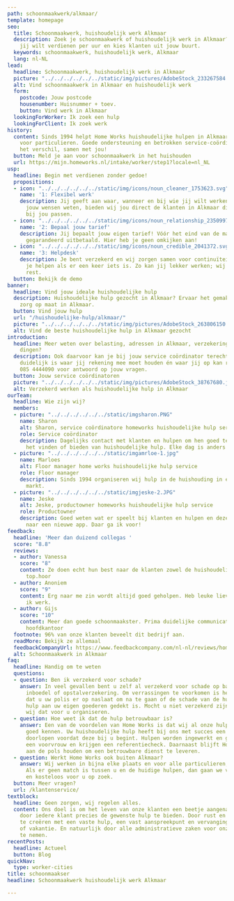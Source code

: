 ```yaml
---
path: schoonmaakwerk/alkmaar/
template: homepage
seo:
  title: Schoonmaakwerk, huishoudelijk werk Alkmaar
  description: Zoek je schoonmaakwerk of huishoudelijk werk in Alkmaar? Geef of wat
    jij wilt verdienen per uur en kies klanten uit jouw buurt.
  keywords: schoonmaakwerk, huishoudelijk werk, Alkmaar
  lang: nl-NL
lead:
  headline: Schoonmaakwerk, huishoudelijk werk in Alkmaar
  picture: "../../../../../../static/img/pictures/AdobeStock_233267584.jpg"
  alt: Vind schoonmaakwerk in Alkmaar en huishoudelijk werk
  form:
    postcode: Jouw postcode
    housenumber: Huisnummer + toev.
    button: Vind werk in Alkmaar
  lookingForWorker: Ik zoek een hulp
  lookingForClient: Ik zoek werk
history:
  content: Sinds 1994 helpt Home Works huishoudelijke hulpen in Alkmaar bij het werken
    voor particulieren. Goede ondersteuning en betrokken service-coördinatoren maken
    het verschil, samen met jou!
  button: Meld je aan voor schoonmaakwerk in het huishouden
  url: https://mijn.homeworks.nl/intake/worker/step1?locale=nl_NL
usp:
  headline: Begin met verdienen zonder gedoe!
  propositions:
  - icon: "../../../../../../static/img/icons/noun_cleaner_1753623.svg"
    name: '1: Flexibel werk'
    description: Jij geeft aan waar, wanneer en bij wie jij wilt werken. Zodra wij
      jouw wensen weten, bieden wij jou direct de klanten in Alkmaar die het beste
      bij jou passen.
  - icon: "../../../../../../static/img/icons/noun_relationship_2350997.svg"
    name: '2: Bepaal jouw tarief'
    description: Jij bepaalt jouw eigen tarief! Vóór het eind van de maand word jij
      gegarandeerd uitbetaald. Hier heb je geen omkijken aan!
  - icon: "../../../../../../static/img/icons/noun_credible_2041372.svg"
    name: '3: Helpdesk'
    description: Je bent verzekerd en wij zorgen samen voor continuïteit en blijven
      je helpen als er een keer iets is. Zo kan jij lekker werken; wij regelen de
      rest.
  button: Bekijk de demo
banner:
  headline: Vind jouw ideale huishoudelijke hulp
  description: Huishoudelijke hulp gezocht in Alkmaar? Ervaar het gemak van persoonlijke
    zorg op maat in Alkmaar.
  button: Vind jouw hulp
  url: "/huishoudelijke-hulp/alkmaar/"
  picture: "../../../../../../static/img/pictures/AdobeStock_263806150.jpg"
  alt: Vind de beste huishoudelijke hulp in Alkmaar gezocht
introduction:
  headline: Meer weten over belasting, adressen in Alkmaar, verzekering en dat soort
    dingen?
  description: Ook daarvoor kan je bij jouw service coördinator terecht. Zodat jou
    duidelijk is waar jij rekening mee moet houden én waar jij op kan rekenen! Bel
    085 4444090 voor antwoord op jouw vragen.
  button: Jouw service coördinatoren
  picture: "../../../../../../static/img/pictures/AdobeStock_38767680.jpg"
  alt: Verzekerd werken als huishoudelijke hulp in Alkmaar
ourTeam:
  headline: Wie zijn wij?
  members:
  - picture: "../../../../../../static/imgsharon.PNG"
    name: Sharon
    alt: Sharon, service coördinatore homeworks huishoudelijke hulp service
    role: Service coördinator
    description: Dagelijks contact met klanten en hulpen om hen goed te helpen bij
      het vinden of bieden van huishoudelijke hulp. Elke dag is anders
  - picture: "../../../../../../static/imgamrloe-1.jpg"
    name: Marloes
    alt: Floor manager home works huishoudelijke hulp service
    role: Floor manager
    description: Sinds 1994 organiseren wij hulp in de huishouding in een steeds veranderende
      markt.
  - picture: "../../../../../../static/imgjeske-2.JPG"
    name: Jeske
    alt: Jeske, productowner homeworks huishoudelijke hulp service
    role: Productowner
    description: Goed weten wat er speelt bij klanten en hulpen en deze behoefte vertalen
      naar een nieuwe app. Daar ga ik voor!
feedback:
  headline: 'Meer dan duizend collegas '
  score: "8.8"
  reviews:
  - author: Vanessa
    score: "8"
    content: Ze doen echt hun best naar de klanten zowel de huishoudelijke hulpen
      top.hoor
  - author: Anoniem
    score: "9"
    content: Erg naar me zin wordt altijd goed geholpen. Heb leuke lieve mensen waar
      ik werk.
  - author: Gijs
    score: "10"
    content: Meer dan goede schoonmaakster. Prima duidelijke communicatie met het
      hoofdkantoor
  footnote: 96% van onze klanten beveelt dit bedrijf aan.
  readMore: Bekijk ze allemaal
  feedbackCompanyUrl: https://www.feedbackcompany.com/nl-nl/reviews/home-works/
  alt: Schoonmaakwerk in Alkmaar
faq:
  headline: Handig om te weten
  questions:
  - question: Ben ik verzekerd voor schade?
    answer: In veel gevallen bent u zelf al verzekerd voor schade op basis van uw
      inboedel of opstalverzekering. Om verrassingen te voorkomen is het wel belangrijk
      dat u uw polis er op naslaat om na te gaan of de schade van de huishoudelijke
      hulp aan uw eigen goederen gedekt is. Mocht u niet verzekerd zijn dan kunnen
      wij dat voor u organiseren.
  - question: Hoe weet ik dat de hulp betrouwbaar is?
    answer: Een van de voordelen van Home Works is dat wij al onze hulpen en klanten
      goed kennen. Uw huishoudelijke hulp heeft bij ons met succes een sollicitatieprocedure
      doorlopen voordat deze bij u begint. Hulpen worden ingewerkt en getest door
      een voorvrouw en krijgen een referentiecheck. Daarnaast blijft Home Works vinger
      aan de pols houden om een betrouwbare dienst te leveren.
  - question: Werkt Home Works ook buiten Alkmaar?
    answer: Wij werken in bijna elke plaats en voor alle particulieren, ook met PGB.
      Als er geen match is tussen u en de huidige hulpen, dan gaan we vrijblijvend
      en kosteloos voor u op zoek.
  button: Meer vragen?
  url: /klantenservice/
textblock:
  headline: Geen zorgen, wij regelen alles.
  content: Ons doel is om het leven van onze klanten een beetje aangenamer te maken,
    door iedere klant precies de gewenste hulp te bieden. Door rust en continuïteit
    te creëren met een vaste hulp, een vast aanspreekpunt en vervanging bij ziekte
    of vakantie. En natuurlijk door alle administratieve zaken voor onze rekening
    te nemen.
recentPosts:
  headline: Actueel
  button: Blog
quickNav:
  type: worker-cities
title: schoonmaakser
headline: Schoonmaakwerk huishoudelijk werk Alkmaar

---
```

